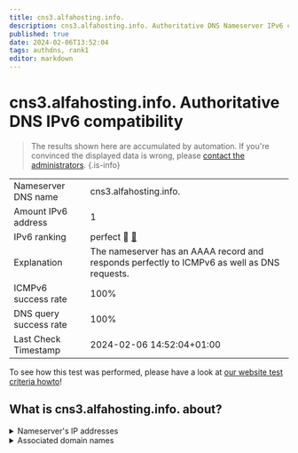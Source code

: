 ```yaml
---
title: cns3.alfahosting.info.
description: cns3.alfahosting.info. Authoritative DNS Nameserver IPv6 compatibility
published: true
date: 2024-02-06T13:52:04
tags: authdns, rank1
editor: markdown
---
```


# cns3.alfahosting.info. Authoritative DNS IPv6 compatibility

> The results shown here are accumulated by automation. If you're convinced the displayed data is wrong, please [contact the administrators](/howto/chat). 
{.is-info}




|   |   |
| - | - |
| Nameserver DNS name | cns3.alfahosting.info.
| Amount IPv6 address | 1
| IPv6 ranking | perfect :1st_place_medal: [🔗](/howto/ranking) |
| Explanation | The nameserver has an AAAA record and responds perfectly to ICMPv6 as well as DNS requests. |
| ICMPv6 success rate | 100%|
| DNS query success rate | 100% |
| Last Check Timestamp | 2024-02-06 14:52:04+01:00 |

To see how this test was performed, please have a look at [our website test criteria howto](/howto/testcriteria/authdns)!


## What is cns3.alfahosting.info. about?




<details>
<summary>Nameserver's IP addresses</summary>

2a02:2b80:101:5000::8

</details>



<details>
<summary>Associated domain names</summary>

www.bundesarbeitsgericht.de

</details>

